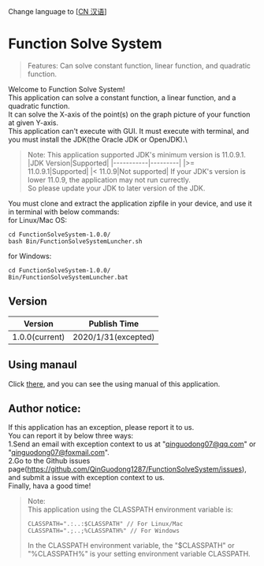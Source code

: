 Change language to \[[CN 汉语](README_CN.md)\]
# Function Solve System

> Features: Can solve constant function, linear function, and quadratic function.

Welcome to Function Solve System!\
This application can solve a constant function, a linear function, and a quadratic function.\
It can solve the X-axis of the point(s) on the graph picture of your function at given Y-axis.\
This application can't execute with GUI. It must execute with terminal, and you must install the JDK(the Oracle JDK or OpenJDK).\

> Note: This application supported JDK's minimum version is 11.0.9.1.
> |JDK Version|Supported|
> |-----------|---------|
> |>= 11.0.9.1|Supported|
> |< 11.0.9|Not supported|
> If your JDK's version is lower 11.0.9, the application may not run currectly.\
> So please update your JDK to later version of the JDK.

You must clone and extract the application zipfile in your device, and use it in terminal with below commands:\
for Linux/Mac OS:
```
cd FunctionSolveSystem-1.0.0/
bash Bin/FunctionSolveSystemLuncher.sh
```
for Windows:
```
cd FunctionSolveSystem-1.0.0/
Bin/FunctionSolveSystemLuncher.bat
```

## Version
|Version|Publish Time|
|-------|------------|
|1.0.0(current)|2020/1/31(excepted)|

## Using manaul
Click [there](Doc/Using-manual.md), and you can see the using manual of this application.

## Author notice:
If this application has an exception, please report it to us.\
You can report it by below three ways:\
1.Send an email with exception context to us at "qinguodong07@qq.com" or "qinguodong07@foxmail.com".\
2.Go to the Github issues page(https://github.com/QinGuodong1287/FunctionSolveSystem/issues), and submit a issue with exception context to us.\
Finally, hava a good time!

> Note:\
> This application using the CLASSPATH environment variable is:
> ```
> CLASSPATH=".:..:$CLASSPATH" // For Linux/Mac
> CLASSPATH=".;..;%CLASSPATH%" // For Windows
> ```
> In the CLASSPATH environment variable, the "$CLASSPATH" or "%CLASSPATH%" is your setting environment variable CLASSPATH.
